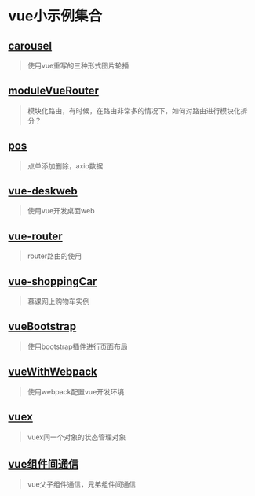 # vue小示例集合

## [carousel](https://github.com/shenshuai89/vue2/tree/master/carousel)
> 使用vue重写的三种形式图片轮播

## [moduleVueRouter](https://github.com/shenshuai89/vue2/tree/master/moduleVueRouter)
> 模块化路由，有时候，在路由非常多的情况下，如何对路由进行模块化拆分？

## [pos](https://github.com/shenshuai89/vue2/tree/master/pos)
> 点单添加删除，axio数据

## [vue-deskweb](https://github.com/shenshuai89/vue2/tree/master/vue-deskweb)
> 使用vue开发桌面web

## [vue-router](https://github.com/shenshuai89/vue2/tree/master/vue-router)
> router路由的使用

## [vue-shoppingCar](https://github.com/shenshuai89/vue2/tree/master/vue-shoppingCar)
> 慕课网上购物车实例

## [vueBootstrap](https://github.com/shenshuai89/vue2/tree/master/vueBootstrap)
> 使用bootstrap插件进行页面布局

## [vueWithWebpack](https://github.com/shenshuai89/vue2/tree/master/vueWithWebpack)
> 使用webpack配置vue开发环境

## [vuex](https://github.com/shenshuai89/vue2/tree/master/vuex)
> vuex同一个对象的状态管理对象

## [vue组件间通信](https://github.com/shenshuai89/vue2/tree/master/vue%E7%BB%84%E4%BB%B6%E9%97%B4%E9%80%9A%E4%BF%A1)
> vue父子组件通信，兄弟组件间通信

